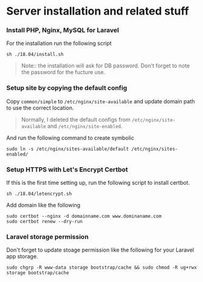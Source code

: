# Server installation and related stuff

### Install PHP, Nginx, MySQL for Laravel

For the installation run the following script

```
sh ./18.04/install.sh
```

> Note:: the installation will ask for DB password.
> Don't forget to note the password for the fucture use.

### Setup site by copying the default config

Copy `common/simple` to `/etc/nginx/site-available` and update domain path to use the correct location.

> Normally, I deleted the default configs from `/etc/nginx/site-available` and `/etc/nginx/site-enabled`.

And run the following command to create symbolic

```
sudo ln -s /etc/nginx/sites-available/default /etc/nginx/sites-enabled/
```

### Setup HTTPS with Let's Encrypt Certbot

If this is the first time setting up, run the following script to install certbot.

```
sh ./18.04/letencrypt.sh
```

Add domain like the following

```
sudo certbot --nginx -d domainname.com www.dominaname.com
sudo certbot renew --dry-run
```

### Laravel storage permission

Don't forget to update stoage permission like the following for your Laravel app storage.

```
sudo chgrp -R www-data storage bootstrap/cache && sudo chmod -R ug+rwx storage bootstrap/cache
```